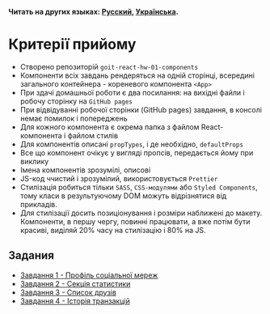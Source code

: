 **Читать на других языках: [Русский](README.md), [Українська](README.ua.md).**

# Критерії прийому

- Створено репозиторій `goit-react-hw-01-components`
- Компоненти всіх завдань рендеряться на одній сторінці, всередині загального
  контейнера - кореневого компонента `<App>`
- При здачі домашньої роботи є два посилання: на вихідні файли і робочу сторінку
  на `GitHub pages`
- При відвідуванні робочої сторінки (GitHub pages) завдання, в консолі немає
  помилок і попереджень
- Для кожного компонента є окрема папка з файлом React-компонента і файлом
  стилів
- Для компонентів описані `propTypes`, і де необхідно, `defaultProps`
- Все що компонент очікує у вигляді пропсів, передається йому при виклику
- Імена компонентів зрозумілі, описові
- JS-код ччистий і зрозумілий, використовується `Prettier`
- Стилізація робиться тільки `SASS`, `CSS-модулями` або `Styled Components`,
  тому класи в результуючому DOM можуть відрізнятися від прикладів.
- Для стилізації досить позиціонування і розміри наближені до макету.
  Компоненти, в першу чергу, повинні працювати, а вже потім бути красиві,
  виділяй 20% часу на стилізацію і 80% на JS.

## Задания

- [Завдання 1 - Профіль соціальної мереж](./social-profile/README.ua.md)
- [Завдання 2 - Секція статистики](./src/data/statistics/README.ua.md)
- [Завдання 3 - Список друзів](./src/data/friend-list/README.ua.md)
- [Завдання 4 - Історія транзакцій](./src/data/transaction-history/README.ua.md)

